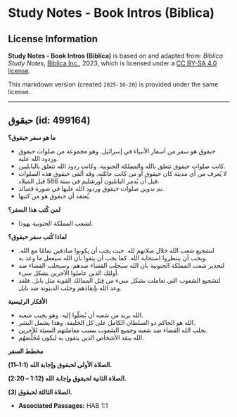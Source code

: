 # Study Notes - Book Intros (Biblica)

## License Information

**Study Notes - Book Intros (Biblica)** is based on and adapted from: _Biblica Study Notes_, [Biblica Inc.](https://www.biblica.com/), 2023, which is licensed under a [CC BY-SA 4.0 license](https://creativecommons.org/licenses/by-sa/4.0/legalcode.en).

This markdown version (created `2025-10-20`) is provided under the same license.



--------------------------------

## حبقوق (id: 499164)

**ما هو سفر حبقوق؟**

* حبقوق هو سفر من أسفار الأنبياء في إسرائيل. وهو مجموعة من صلوات حبقوق وردود الله عليه.
* كانت صلوات حبقوق تتعلق بالله والمملكة الجنوبية. وكانت ردود الله تتعلق بالبابليين.
* لا يُعرف من أي مدينة كان حبقوق أو من كانت عائلته. وقد ألقى حبقوق هذه الصلوات قبل أن يُدمر البابليون أورشليم في سنة 586 قبل الميلاد.
* تم تدوين صلوات حبقوق وردود الله عليها في صورة قصائد.
* يُعتقد أن حبقوق هو من كتبها.

**لمن كُتب هذا السفر؟**

* لشعب المملكة الجنوبية يهوذا.

**لماذا كُتب سفر حبقوق؟**

* لتشجيع شعب الله خلال صلاتهم لله. حيث يجب أن يكونوا صادقين تمامًا مع الله. ويجب أن ينتظروا استجابة الله. كما يجب أن يثقوا بأن الله سيفعل ما وعد به.
* لتحذير شعب المملكة الجنوبية بأن الله سيجلب القضاء ضدهم. وسيجلب القضاء ضد أولئك الذين عاملوا الآخرين بشكل سيء.
* لتشجيع الشعوب التي تعاملت بشكل سيء من قِبَل الممالك القوية مثل بابل. فلقد وعد الله بإنقاذهم وجلب الدينونة ضد بابل.

**الأفكار الرئيسية**

* الله يريد من شعبه أن يُصَلّوا إليه. وهو يجيب شعبه.
* الله هو الحاكم ذو السلطان الكامل على كل الخليقة. وهذا يشمل البشر.
* يجلب الله القضاء ضد شعبه وجميع الشعوب بسبب معاملتهم السيئة للآخرين.
* الله ينقذ الأشخاص الذين يثقون به ليكون مُخَلِّصَهُم.

**مخطط السفر**

**الصلاة الأولى لحبقوق وإجابة الله (1:1–11\).**

**الصلاة الثانية لحبقوق وإجابة الله (1:12 – 2:20\).**

**الصلاة الثالثة لحبقوق (3\).**

* **Associated Passages:** HAB 1:1

